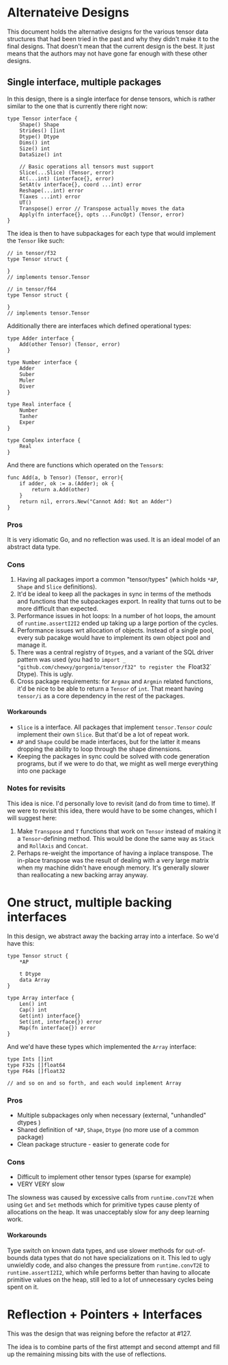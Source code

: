 # Alternateive Designs #

This document holds the alternative designs for the various tensor data structures that had been tried in the past and why they didn't make it to the final designs. That doesn't mean that the current design is the best. It just means that the authors may not have gone far enough with these other designs.


## Single interface, multiple packages ##

In this design, there is a single interface for dense tensors, which is rather similar to the one that is currently there right now:

```
type Tensor interface {
	Shape() Shape
	Strides() []int
	Dtype() Dtype
	Dims() int
	Size() int
	DataSize() int

	// Basic operations all tensors must support
	Slice(...Slice) (Tensor, error)
	At(...int) (interface{}, error)
	SetAt(v interface{}, coord ...int) error
	Reshape(...int) error
	T(axes ...int) error
	UT()
	Transpose() error // Transpose actually moves the data
	Apply(fn interface{}, opts ...FuncOpt) (Tensor, error)
}
```

The idea is then to have subpackages for each type that would implement the `Tensor` like such:

```
// in tensor/f32
type Tensor struct {
	
}
// implements tensor.Tensor

// in tensor/f64
type Tensor struct {
	
}
// implements tensor.Tensor
```

Additionally there are interfaces which defined operational types:

```
type Adder interface {
	Add(other Tensor) (Tensor, error)
}

type Number interface {
	Adder
	Suber
	Muler
	Diver
}

type Real interface {
	Number
	Tanher
	Exper
}

type Complex interface {
	Real
}
```

And there are functions which operated on the `Tensor`s:

```
func Add(a, b Tensor) (Tensor, error){
	if adder, ok := a.(Adder); ok {
		return a.Add(other)
	}
	return nil, errors.New("Cannot Add: Not an Adder")
}
```


### Pros ###

It is very idiomatic Go, and no reflection was used. It is an ideal model of an abstract data type. 

### Cons ###

1. Having all packages import a common "tensor/types" (which holds `*AP`, `Shape` and `Slice` definitions).
2. It'd be ideal to keep all the packages in sync in terms of the methods and functions that the subpackages export. In reality that turns out to be more difficult than expected. 
3. Performance issues in hot loops: In a number of hot loops, the amount of `runtime.assertI2I2` ended up taking up a large portion of the cycles.
4. Performance issues wrt allocation of objects. Instead of a single pool, every sub pacakge would have to implement its own object pool and manage it.
5. There was a central registry of `Dtype`s, and a variant of the SQL driver pattern was used (you had to `import _ "github.com/chewxy/gorgonia/tensor/f32" to register the `Float32` Dtype). This is ugly. 
6. Cross package requirements: for `Argmax` and `Argmin` related functions, it'd be nice to be able to return a `Tensor` of `int`. That meant having `tensor/i` as a core dependency in the rest of the packages. 

#### Workarounds ####

* `Slice` is a interface. All packages that implement `tensor.Tensor` *coulc* implement their own `Slice`. But that'd be a lot of repeat work. 
* `AP` and `Shape` could be made interfaces, but for the latter it means dropping the ability to loop through the shape dimensions.
* Keeping the packages in sync could be solved with code generation programs, but if we were to do that, we might as well merge everything into one package

### Notes for revisits ###

This idea is nice. I'd personally love to revisit (and do from time to time). If we were to revisit this idea, there would have to be some changes, which I will suggest here:

1. Make `Transpose` and `T` functions that work on `Tensor` instead of making it a `Tensor`-defining method. This would be done the same way as `Stack` and `RollAxis` and `Concat`. 
2. Perhaps re-weight the importance of having a inplace transpose. The in-place transpose was the result of dealing with a very large matrix when my machine didn't have enough memory. It's generally slower than reallocating a new backing array anyway.


# One struct, multiple backing interfaces #

In this design, we abstract away the backing array into a interface. So we'd have this:

```
type Tensor struct {
	*AP

	t Dtype
	data Array
}

type Array interface {
	Len() int
	Cap() int
	Get(int) interface{}
	Set(int, interface{}) error
	Map(fn interface{}) error
}
```

And we'd have these types which implemented the `Array` interface: 

```
type Ints []int
type F32s []float64
type F64s []float32

// and so on and so forth, and each would implement Array
```

### Pros ###

* Multiple subpackages only when necessary (external, "unhandled" dtypes )
* Shared definition of `*AP`, `Shape`, `Dtype` (no more use of a common package)
* Clean package structure - easier to generate code for

### Cons ###

* Difficult to implement other tensor types (sparse for example)
* VERY VERY slow

The slowness was caused by excessive calls from `runtime.convT2E` when using `Get` and `Set` methods which for primitive types cause plenty of allocations on the heap. It was unacceptably slow for any deep learning work.

#### Workarounds ####

Type switch on known data types, and use slower methods for out-of-bounds data types that do not have specializations on it. This led to ugly unwieldly code, and also changes the pressure from `runtime.convT2E` to `runtime.assertI2I2`, which while performs better than having to allocate primitive values on the heap, still led to a lot of unnecessary cycles being spent on it. 

# Reflection + Pointers + Interfaces #

This was the design that was reigning before the refactor at #127. 

The idea is to combine parts of the first attempt and second attempt and fill up the remaining missing bits with the use of reflections.